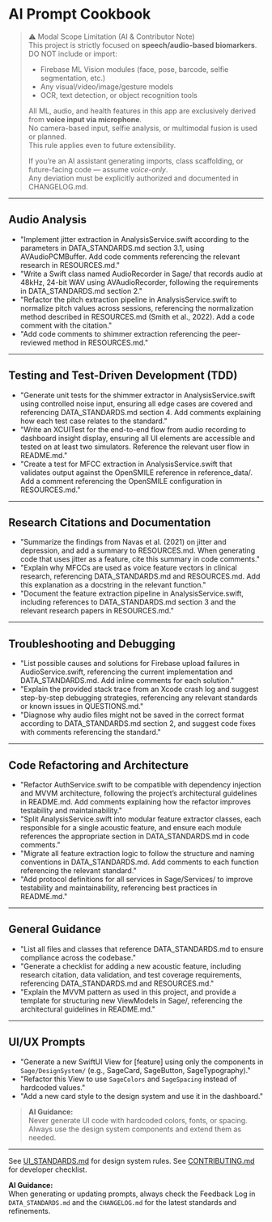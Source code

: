 # AI Prompt Cookbook

> ⚠️ Modal Scope Limitation (AI & Contributor Note)  
> This project is strictly focused on **speech/audio-based biomarkers**.  
> DO NOT include or import:
> - Firebase ML Vision modules (face, pose, barcode, selfie segmentation, etc.)
> - Any visual/video/image/gesture models
> - OCR, text detection, or object recognition tools
>
> All ML, audio, and health features in this app are exclusively derived from **voice input via microphone**.  
> No camera-based input, selfie analysis, or multimodal fusion is used or planned.  
> This rule applies even to future extensibility.
>
> If you’re an AI assistant generating imports, class scaffolding, or future-facing code — assume *voice-only*.  
> Any deviation must be explicitly authorized and documented in CHANGELOG.md.

---

## Audio Analysis

- "Implement jitter extraction in AnalysisService.swift according to the parameters in DATA_STANDARDS.md section 3.1, using AVAudioPCMBuffer. Add code comments referencing the relevant research in RESOURCES.md."
- "Write a Swift class named AudioRecorder in Sage/ that records audio at 48kHz, 24-bit WAV using AVAudioRecorder, following the requirements in DATA_STANDARDS.md section 2."
- "Refactor the pitch extraction pipeline in AnalysisService.swift to normalize pitch values across sessions, referencing the normalization method described in RESOURCES.md (Smith et al., 2022). Add a code comment with the citation."
- "Add code comments to shimmer extraction referencing the peer-reviewed method in RESOURCES.md."

---

## Testing and Test-Driven Development (TDD)

- "Generate unit tests for the shimmer extractor in AnalysisService.swift using controlled noise input, ensuring all edge cases are covered and referencing DATA_STANDARDS.md section 4. Add comments explaining how each test case relates to the standard."
- "Write an XCUITest for the end-to-end flow from audio recording to dashboard insight display, ensuring all UI elements are accessible and tested on at least two simulators. Reference the relevant user flow in README.md."
- "Create a test for MFCC extraction in AnalysisService.swift that validates output against the OpenSMILE reference in reference_data/. Add a comment referencing the OpenSMILE configuration in RESOURCES.md."

---

## Research Citations and Documentation

- "Summarize the findings from Navas et al. (2021) on jitter and depression, and add a summary to RESOURCES.md. When generating code that uses jitter as a feature, cite this summary in code comments."
- "Explain why MFCCs are used as voice feature vectors in clinical research, referencing DATA_STANDARDS.md and RESOURCES.md. Add this explanation as a docstring in the relevant function."
- "Document the feature extraction pipeline in AnalysisService.swift, including references to DATA_STANDARDS.md section 3 and the relevant research papers in RESOURCES.md."

---

## Troubleshooting and Debugging

- "List possible causes and solutions for Firebase upload failures in AudioService.swift, referencing the current implementation and DATA_STANDARDS.md. Add inline comments for each solution."
- "Explain the provided stack trace from an Xcode crash log and suggest step-by-step debugging strategies, referencing any relevant standards or known issues in QUESTIONS.md."
- "Diagnose why audio files might not be saved in the correct format according to DATA_STANDARDS.md section 2, and suggest code fixes with comments referencing the standard."

---

## Code Refactoring and Architecture

- "Refactor AuthService.swift to be compatible with dependency injection and MVVM architecture, following the project’s architectural guidelines in README.md. Add comments explaining how the refactor improves testability and maintainability."
- "Split AnalysisService.swift into modular feature extractor classes, each responsible for a single acoustic feature, and ensure each module references the appropriate section in DATA_STANDARDS.md in code comments."
- "Migrate all feature extraction logic to follow the structure and naming conventions in DATA_STANDARDS.md. Add comments to each function referencing the relevant standard."
- "Add protocol definitions for all services in Sage/Services/ to improve testability and maintainability, referencing best practices in README.md."

---

## General Guidance

- "List all files and classes that reference DATA_STANDARDS.md to ensure compliance across the codebase."
- "Generate a checklist for adding a new acoustic feature, including research citation, data validation, and test coverage requirements, referencing DATA_STANDARDS.md and RESOURCES.md."
- "Explain the MVVM pattern as used in this project, and provide a template for structuring new ViewModels in Sage/, referencing the architectural guidelines in README.md."

---

## UI/UX Prompts

- "Generate a new SwiftUI View for [feature] using only the components in `Sage/DesignSystem/` (e.g., SageCard, SageButton, SageTypography)."
- "Refactor this View to use `SageColors` and `SageSpacing` instead of hardcoded values."
- "Add a new card style to the design system and use it in the dashboard."

> **AI Guidance:**  
> Never generate UI code with hardcoded colors, fonts, or spacing.  
> Always use the design system components and extend them as needed.

---

See [UI_STANDARDS.md](./UI_STANDARDS.md) for design system rules.
See [CONTRIBUTING.md](./CONTRIBUTING.md) for developer checklist.

**AI Guidance:**  
When generating or updating prompts, always check the Feedback Log in `DATA_STANDARDS.md` and the `CHANGELOG.md` for the latest standards and refinements.


